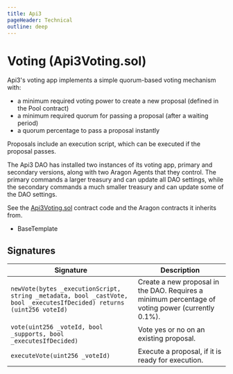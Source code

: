 ```yaml
---
title: Api3
pageHeader: Technical
outline: deep
---
```


<PageHeader/>

# Voting (Api3Voting.sol)

Api3's voting app implements a simple quorum-based voting mechanism with:

- a minimum required voting power to create a new proposal (defined in the Pool
  contract)
- a minimum required quorum for passing a proposal (after a waiting period)
- a quorum percentage to pass a proposal instantly

Proposals include an execution script, which can be executed if the proposal
passes.

The Api3 DAO has installed two instances of its voting app, primary and
secondary versions, along with two Aragon Agents that they control. The primary
commands a larger treasury and can update all DAO settings, while the secondary
commands a much smaller treasury and can update some of the DAO settings.

See the
[Api3Voting.sol](https://github.com/api3dao/api3-dao/blob/main/packages/api3-voting/contracts/Api3Voting.sol)
contract code and the Aragon contracts it inherits from.

- BaseTemplate

## Signatures

| Signature                                                                                                             | Description                                                                                       |
| --------------------------------------------------------------------------------------------------------------------- | ------------------------------------------------------------------------------------------------- |
| `newVote(bytes _executionScript, string _metadata, bool _castVote, bool _executesIfDecided) returns (uint256 voteId)` | Create a new proposal in the DAO. Requires a minimum percentage of voting power (currently 0.1%). |
| `vote(uint256 _voteId, bool _supports, bool _executesIfDecided)`                                                      | Vote yes or no on an existing proposal.                                                           |
| `executeVote(uint256 _voteId)`                                                                                        | Execute a proposal, if it is ready for execution.                                                 |
